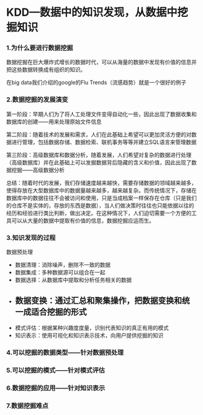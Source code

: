 # KDD—数据中的知识发现，从数据中挖掘知识

### 1.为什么要进行数据挖掘

数据挖掘在巨大爆炸式增长的数据时代，可以从海量的数据中发现有价值的信息并把这些数据转换成有组织的知识。

在big data我们介绍的google的Flu Trends（流感趋势）就是一个很好的例子

### 2.数据挖掘的发展演变

第一阶段：早期人们为了将人工处理文件变得自动化一些，因此出现了数据收集和数据库的创建——用来处理原始文件信息

第二阶段：随着技术的发展和需求，人们在此基础上希望可以更加灵活方便的对数据进行管理，包括数据存储、数据检索、联机事务等等并建立SQL语言来管理数据

第三阶段：高级数据库和数据分析，随着发展，人们希望对复杂的数据进行处理（高级数据库）并在此基础上可以发掘数据背后隐藏的含义和价值，因此出现了数据挖掘——高级数据分析

总结：随着时代的发展，我们存储速度越来越快，需要存储数据的领域越来越多，使得存放在大型数据库中的数据量越来越多，越来越复杂。而传统情况下，存储在数据库中的数据往往不会被访问和使用，只是当成档案一样保存在仓库（只是我们的仓库不是实体的，存放的东西是数据），当人们做决策时往往也只能依据以往的经历和经验进行类比判断，做出决定。在这种情况下，人们迫切需要一个方便的工具可以从大量的数据中提取有价值的信息，数据挖掘应运而生。

### 3.知识发现的过程

   数据预处理

* 数据清理：消除噪声，删除不一致的数据
* 数据集成：多种数据源可以组合在一起
* 数据选择：从数据库中提取和分析任务相关的数据
* 数据变换：通过汇总和聚集操作，把数据变换和统一成适合挖掘的形式
  ---
* 模式评估：根据某种兴趣度度量，识别代表知识的真正有用的模式
* 知识表示：使用可视化和知识表示技术，向用户提供挖掘的知识

### 4.可以挖掘的数据类型——针对数据预处理



### 5.可以挖掘的模式——针对模式评估

### 6.数据挖掘的应用——针对知识表示

### 7.数据挖掘难点



